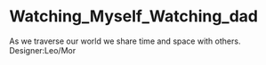 # Watching_Myself_Watching_dad
As we traverse our world we share time and space with others.  
Designer:Leo/Mor

